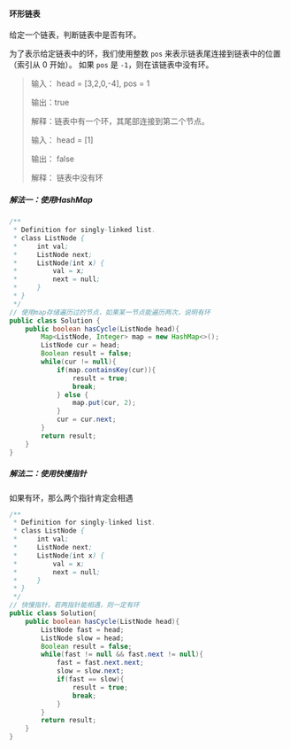 #### 环形链表

给定一个链表，判断链表中是否有环。

为了表示给定链表中的环，我们使用整数 `pos` 来表示链表尾连接到链表中的位置（索引从 0 开始）。 如果 `pos` 是 `-1`，则在该链表中没有环。

> 输入： head = [3,2,0,-4], pos = 1
>
> 输出：true
>
> 解释：链表中有一个环，其尾部连接到第二个节点。
>
> 输入： head = [1]
>
> 输出： false
>
> 解释： 链表中没有环

##### 解法一：使用HashMap

```java
/**
 * Definition for singly-linked list.
 * class ListNode {
 *     int val;
 *     ListNode next;
 *     ListNode(int x) {
 *         val = x;
 *         next = null;
 *     }
 * }
 */
// 使用map存储遍历过的节点，如果某一节点能遍历两次，说明有环
public class Solution {
    public boolean hasCycle(ListNode head){
        Map<ListNode, Integer> map = new HashMap<>();
        ListNode cur = head;
        Boolean result = false;
        while(cur != null){
            if(map.containsKey(cur)){
                result = true;
                break;
            } else {
                map.put(cur, 2);
            }
            cur = cur.next;
        }
        return result;
    }
}
```

##### 解法二：使用快慢指针

如果有环，那么两个指针肯定会相遇

```java
/**
 * Definition for singly-linked list.
 * class ListNode {
 *     int val;
 *     ListNode next;
 *     ListNode(int x) {
 *         val = x;
 *         next = null;
 *     }
 * }
 */
// 快慢指针，若两指针能相遇，则一定有环
public class Solution{
    public boolean hasCycle(ListNode head){
        ListNode fast = head;
        ListNode slow = head;
        Boolean result = false;
        while(fast != null && fast.next != null){
            fast = fast.next.next;
            slow = slow.next;
            if(fast == slow){
                result = true;
                break;
            }
        }
        return result;
    }
}
```

